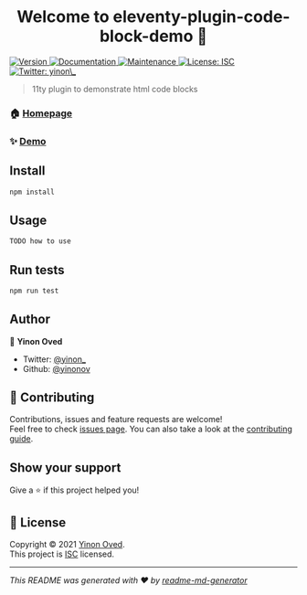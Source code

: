 <h1 align="center">Welcome to eleventy-plugin-code-block-demo 👋</h1>
<p>
  <a href="https://www.npmjs.com/package/eleventy-plugin-code-block-demo" target="_blank">
    <img alt="Version" src="https://img.shields.io/npm/v/eleventy-plugin-code-block-demo.svg">
  </a>
  <a href="https://github.com/yinonov/eleventy-plugin-code-block-demo#readme" target="_blank">
    <img alt="Documentation" src="https://img.shields.io/badge/documentation-yes-brightgreen.svg" />
  </a>
  <a href="https://github.com/yinonov/eleventy-plugin-code-block-demo/graphs/commit-activity" target="_blank">
    <img alt="Maintenance" src="https://img.shields.io/badge/Maintained%3F-yes-green.svg" />
  </a>
  <a href="https://github.com/yinonov/eleventy-plugin-code-block-demo/blob/master/LICENSE" target="_blank">
    <img alt="License: ISC" src="https://img.shields.io/github/license/yinonov/eleventy-plugin-code-block-demo" />
  </a>
  <a href="https://twitter.com/yinon\_" target="_blank">
    <img alt="Twitter: yinon\_" src="https://img.shields.io/twitter/follow/yinon\_.svg?style=social" />
  </a>
</p>

> 11ty plugin to demonstrate html code blocks

### 🏠 [Homepage](https://github.com/yinonov/eleventy-plugin-code-block-demo#readme)

### ✨ [Demo](https://yinonov.github.io/eleventy-plugin-code-block-demo)

## Install

```sh
npm install
```

## Usage

```sh
TODO how to use
```

## Run tests

```sh
npm run test
```

## Author

👤 **Yinon Oved**

* Twitter: [@yinon\_](https://twitter.com/yinon\_)
* Github: [@yinonov](https://github.com/yinonov)

## 🤝 Contributing

Contributions, issues and feature requests are welcome!<br />Feel free to check [issues page](https://github.com/yinonov/eleventy-plugin-code-block-demo/issues). You can also take a look at the [contributing guide](https://github.com/yinonov/eleventy-plugin-code-block-demo/blob/master/CONTRIBUTING.md).

## Show your support

Give a ⭐️ if this project helped you!

## 📝 License

Copyright © 2021 [Yinon Oved](https://github.com/yinonov).<br />
This project is [ISC](https://github.com/yinonov/eleventy-plugin-code-block-demo/blob/master/LICENSE) licensed.

***
_This README was generated with ❤️ by [readme-md-generator](https://github.com/kefranabg/readme-md-generator)_
